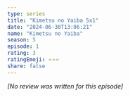```yaml
---
type: series
title: "Kimetsu no Yaiba 5x1"
date: "2024-06-30T13:06:21"
name: "Kimetsu no Yaiba"
season: 5
episode: 1
rating: 3
ratingEmoji: ⭐️⭐️⭐️
share: false
---
```


*[No review was written for this episode]*
